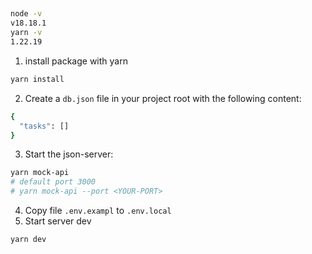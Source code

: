 ## 
```bash
node -v
v18.18.1
yarn -v
1.22.19
```

1. install package with yarn
```bash
yarn install
```
2. Create a `db.json` file in your project root with the following content:
```bash
{
  "tasks": []
}
```
3. Start the json-server:
```bash
yarn mock-api
# default port 3000
# yarn mock-api --port <YOUR-PORT>
```
4. Copy file `.env.exampl` to `.env.local`
5. Start server dev
```bash
yarn dev
```